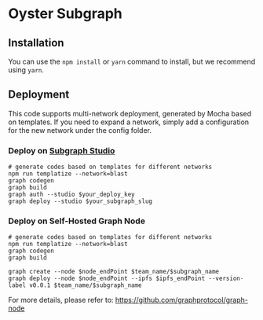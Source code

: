 # Oyster Subgraph

## Installation

You can use the `npm install` or `yarn` command to install, but we recommend using `yarn`.

## Deployment

This code supports multi-network deployment, generated by Mocha based on templates. If you need to expand a network, simply add a configuration for the new network under the config folder.


### Deploy on [Subgraph Studio](https://thegraph.com/studio)

```shell
# generate codes based on templates for different networks
npm run templatize --network=blast
graph codegen
graph build
graph auth --studio $your_deploy_key
graph deploy --studio $your_subgraph_slug
```

### Deploy on Self-Hosted Graph Node

```shell
# generate codes based on templates for different networks
npm run templatize --network=blast
graph codegen
graph build

graph create --node $node_endPoint $team_name/$subgraph_name
graph deploy --node $node_endPoint --ipfs $ipfs_endPoint --version-label v0.0.1 $team_name/$subgraph_name
```

For more details, please refer to: https://github.com/graphprotocol/graph-node
